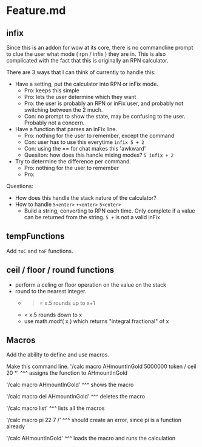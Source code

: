 # Feature.md

## infix
Since this is an addon for wow at its core, there is no commandline prompt to clue the user what mode ( rpn / infix ) they are in.
This is also complicated with the fact that this is originally an RPN calculator.

There are 3 ways that I can think of currently to handle this:

* Have a setting, put the calculator into RPN or inFix mode.
	- Pro: keeps this simple
	- Pro: lets the user determine which they want
	- Pro: the user is probably an RPN or inFix user, and probably not switching between the 2 much.
	- Con: no prompt to show the state, may be confusing to the user. Probably not a concern.
* Have a function that parses an inFix line.
	- Pro: nothing for the user to remember, except the command
	- Con: user has to use this everytime  `infix 5 + 2`
	- Con: using the == for chat makes this 'awkward'
	- Quesiton: how does this handle mixing modes?  `5 infix + 2`
* Try to determine the difference per command.
	- Pro: nothing for the user to remember
	- Pro:

Questions:
* How does this handle the stack nature of the calculator?
* How to handle `5<enter>` `+<enter>` `5<enter>`
	- Build a string, converting to RPN each time. Only complete if a value can be returned from the string.
	`5 +` is not a valid inFix


## tempFunctions
Add `toC` and `toF` functions.

## ceil / floor / round functions
- perform a celing or floor operation on the value on the stack
- round to the nearest integer.
	- >= x.5 rounds up to x+1
	- < x.5 rounds down to x
	- use math.modf( x ) which returns "integral fractional" of x

## Macros
Add the ability to define and use macros.

Make this command line.
'/calc macro AHmountInGold 5000000 token / ceil 20 *'
^^^ assigns the function to AHmountInGold

'/calc macro AHmountInGold'
^^^ shows the macro

'/calc macro del AHmountInGold'
^^^ deletes the macro

'/calc macro list'
^^^ lists all the macros

'/calc macro pi 22 7 /'
^^^ should create an error, since pi is a function already

'/calc AHmountInGold'
^^^ loads the macro and runs the calculation


